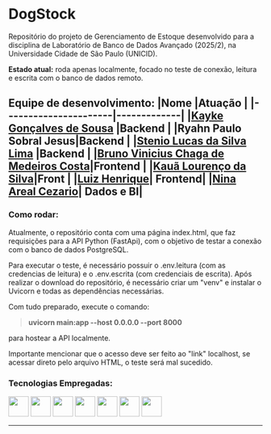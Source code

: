# DogStock

Repositório do projeto de Gerenciamento de Estoque desenvolvido para a disciplina de Laboratório de Banco de Dados Avançado (2025/2), na Universidade Cidade de São Paulo (UNICID). 

**Estado atual:** roda apenas localmente, focado no teste de conexão, leitura e escrita com o banco de dados remoto.

**Equipe de desenvolvimento:**
|Nome |Atuação |
|----------------------|-------------|
|[Kayke Gonçalves de Sousa](https://github.com/sousakai) |Backend |
|Ryahn Paulo Sobral Jesus|Backend |
|[Stenio Lucas da Silva Lima](https://github.com/Steniol) |Backend |
|[Bruno Vinicius Chaga de Medeiros Costa](https://github.com/Brunera98)|Frontend |
|[Kauã Lourenço da Silva](https://github.com/KauaLS)|Front |
|[Luiz Henrique](https://github.com/luizynhoo)| Frontend|
|[Nina Areal Cezario](https://github.com/ninaareal)| Dados e BI|
---

### Como rodar:

Atualmente, o repositório conta com uma página index.html, que faz requisições para a API Python (FastApi), com o objetivo de testar a conexão com o banco de dados PostgreSQL.

Para executar o teste, é necessário possuir o .env.leitura (com as credencias de leitura) e o .env.escrita (com credenciais de escrita). Após realizar o download do repositório, é necessário criar um "venv" e instalar o Uvicorn e todas as dependências necessárias.

Com tudo preparado, execute o comando: 

>**uvicorn main:app --host 0.0.0.0 --port 8000**

para hostear a API localmente.

Importante mencionar que o acesso deve ser feito ao "link" localhost, se acessar direto pelo arquivo HTML, o teste será mal sucedido.

### Tecnologias Empregadas:

<img src="https://cdn.jsdelivr.net/gh/devicons/devicon@latest/icons/amazonwebservices/amazonwebservices-original-wordmark.svg" height="40" width="40 "/> <img src="https://cdn.jsdelivr.net/gh/devicons/devicon@latest/icons/python/python-original.svg" height="40" width="40 "/> <img src="https://cdn.jsdelivr.net/gh/devicons/devicon@latest/icons/html5/html5-original-wordmark.svg" height="40" width="40"/> <img src="https://cdn.jsdelivr.net/gh/devicons/devicon@latest/icons/css3/css3-original-wordmark.svg" height="40" width="40"/> <img src="https://cdn.jsdelivr.net/gh/devicons/devicon@latest/icons/javascript/javascript-original.svg" height="40" width="40"/> <img src="https://cdn.jsdelivr.net/gh/devicons/devicon@latest/icons/git/git-original-wordmark.svg" height="40" width="40"/> <img src="https://cdn.jsdelivr.net/gh/devicons/devicon@latest/icons/postgresql/postgresql-original-wordmark.svg" height="40" width="40"/>
          

---


          
          


